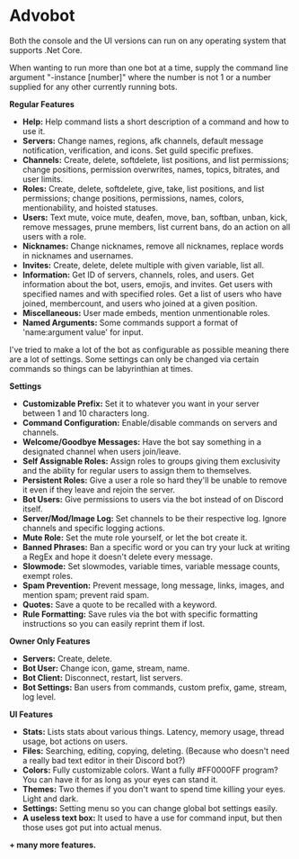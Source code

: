 # Advobot
Both the console and the UI versions can run on any operating system that supports .Net Core.

When wanting to run more than one bot at a time, supply the command line argument "-instance [number]" where the number is not 1 or a number supplied for any other currently running bots.

**Regular Features**
* **Help:** Help command lists a short description of a command and how to use it.
* **Servers:** Change names, regions, afk channels, default message notification, verification, and icons. Set guild specific prefixes.
* **Channels:** Create, delete, softdelete, list positions, and list permissions; change positions, permission overwrites, names, topics, bitrates, and user limits.
* **Roles:** Create, delete, softdelete, give, take, list positions, and list permissions; change positions, permissions, names, colors, mentionability, and hoisted statuses.
* **Users:** Text mute, voice mute, deafen, move, ban, softban, unban, kick, remove messages, prune members, list current bans, do an action on all users with a role.
* **Nicknames:** Change nicknames, remove all nicknames, replace words in nicknames and usernames.
* **Invites:** Create, delete, delete multiple with given variable, list all.
* **Information:** Get ID of servers, channels, roles, and users. Get information about the bot, users, emojis, and invites. Get users with specified names and with specified roles. Get a list of users who have joined, membercount, and users who joined at a given position.
* **Miscellaneous:** User made embeds, mention unmentionable roles.
* **Named Arguments:** Some commands support a format of 'name:argument value' for input.

I've tried to make a lot of the bot as configurable as possible meaning there are a lot of settings. Some settings can only be changed via certain commands so things can be labyrinthian at times.

**Settings**
* **Customizable Prefix:** Set it to whatever you want in your server between 1 and 10 characters long.
* **Command Configuration:** Enable/disable commands on servers and channels.
* **Welcome/Goodbye Messages:** Have the bot say something in a designated channel when users join/leave.
* **Self Assignable Roles:** Assign roles to groups giving them exclusivity and the ability for regular users to assign them to themselves.
* **Persistent Roles:** Give a user a role so hard they'll be unable to remove it even if they leave and rejoin the server.
* **Bot Users:** Give permissions to users via the bot instead of on Discord itself.
* **Server/Mod/Image Log:** Set channels to be their respective log. Ignore channels and specific logging actions.
* **Mute Role:** Set the mute role yourself, or let the bot create it. 
* **Banned Phrases:** Ban a specific word or you can try your luck at writing a RegEx and hope it doesn't delete every message.
* **Slowmode:** Set slowmodes, variable times, variable message counts, exempt roles.
* **Spam Prevention:** Prevent message, long message, links, images, and mention spam; prevent raid spam.
* **Quotes:** Save a quote to be recalled with a keyword.
* **Rule Formatting:** Save rules via the bot with specific formatting instructions so you can easily reprint them if lost.

**Owner Only Features**
* **Servers:** Create, delete.
* **Bot User:** Change icon, game, stream, name.
* **Bot Client:** Disconnect, restart, list servers.
* **Bot Settings:** Ban users from commands, custom prefix, game, stream, log level.

**UI Features**
* **Stats:** Lists stats about various things. Latency, memory usage, thread usage, bot actions on users.
* **Files:** Searching, editing, copying, deleting. (Because who doesn't need a really bad text editor in their Discord bot?)
* **Colors:** Fully customizable colors. Want a fully #FF0000FF program? You can have it for as long as your eyes can stand it.
* **Themes:** Two themes if you don't want to spend time killing your eyes. Light and dark.
* **Settings:** Setting menu so you can change global bot settings easily.
* **A useless text box:** It used to have a use for command input, but then those uses got put into actual menus.

**+ many more features.**
